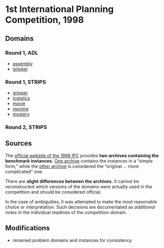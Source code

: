 # 1st International Planning Competition, 1998

## Domains

### Round 1, ADL

* [assembly](assembly-round-1-adl)
* [gripper](gripper-round-1-adl)

### Round 1, STRIPS

* [gripper](gripper-round-1-strips)
* [logistics](logistics-round-1-strips)
* [movie](movie-round-1-strips)
* [mprime](mprime-round-1-strips)
* [mystery](mystery-round-1-strips)

### Round 2, STRIPS

## Sources

The [official website of the 1998 IPC][1] provides **two archives containing the benchmark instances.**
[One archive][2] contains the instances in a “simple form,” while the [other archive][3] is considered the “original … more complicated” one.

There are **slight differences between the archives.**
It cannot be reconstructed which versions of the domains were actually used in the competition and should be considered official.

In the case of ambiguities, it was attempted to make the most reasonable choice or interpretation.
Such decisions are documentated as *additional notes* in the individual readmes of the competition domain.

## Modifications

* renamed problem domains and instances for consistency




[1]:http://ipc98.icaps-conference.org/
[2]:http://ipc98.icaps-conference.org/domains.zip
[3]:http://ipc98.icaps-conference.org/aipscomp.tar.gz
